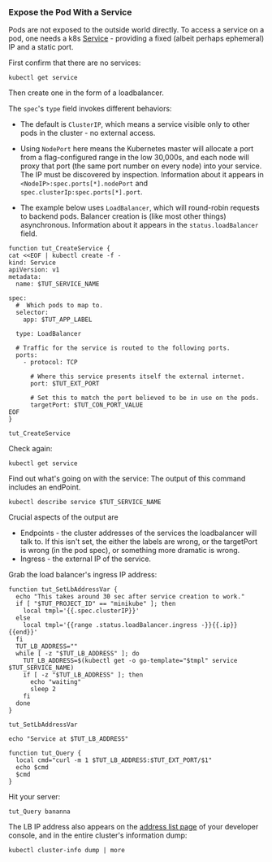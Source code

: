 ### Expose the Pod With a Service

Pods are not exposed to the outside world directly.  To
access a service on a pod, one  needs a k8s [Service] -
providing a fixed (albeit perhaps ephemeral) IP and a
static port.

[Service]: https://kubernetes.io/docs/concepts/services-networking/service

First confirm that there are no services:

<!-- @getService -->
```
kubectl get service
```

Then create one in the form of a loadbalancer.

The `spec`'s `type` field invokes different
behaviors:

* The default is `ClusterIP`, which means a service
  visible only to other pods in the cluster - no
  external access.

* Using `NodePort` here means the Kubernetes master
  will allocate a port from a flag-configured range in
  the low 30,000s, and each node will proxy that port
  (the same port number on every node) into your
  service.  The IP must be discovered by inspection.
  Information about it appears in
  `<NodeIP>:spec.ports[*].nodePort` and
  `spec.clusterIp:spec.ports[*].port`.

* The example below uses `LoadBalancer`, which will
  round-robin requests to backend pods.  Balancer
  creation is (like most other things) asynchronous.
  Information about it appears in the
  `status.loadBalancer` field.

<!-- @defineFunctionToCreateService -->
```
function tut_CreateService {
cat <<EOF | kubectl create -f -
kind: Service
apiVersion: v1
metadata:
  name: $TUT_SERVICE_NAME

spec:
  #  Which pods to map to.
  selector:
    app: $TUT_APP_LABEL

  type: LoadBalancer

  # Traffic for the service is routed to the following ports.
  ports:
    - protocol: TCP

      # Where this service presents itself the external internet.
      port: $TUT_EXT_PORT

      # Set this to match the port believed to be in use on the pods.
      targetPort: $TUT_CON_PORT_VALUE
EOF
}
```

<!-- @createService -->
```
tut_CreateService
```

Check again:

<!-- @getService -->
```
kubectl get service
```

Find out what's going on with the service:
The output of this command includes an endPoint.

<!-- @describeService -->
```
kubectl describe service $TUT_SERVICE_NAME
```

Crucial aspects of the output are

* Endpoints - the cluster addresses of the services the
  loadbalancer will talk to.  If this isn't set, the
  either the labels are wrong, or the targetPort is
  wrong (in the pod spec), or something more dramatic
  is wrong.
* Ingress - the external IP of the service.

Grab the load balancer's ingress IP address:

<!-- @defineFunctionToSetLbAddressVar -->
```
function tut_SetLbAddressVar {
  echo "This takes around 30 sec after service creation to work."
  if [ "$TUT_PROJECT_ID" == "minikube" ]; then
    local tmpl='{{.spec.clusterIP}}'
  else
    local tmpl='{{range .status.loadBalancer.ingress -}}{{.ip}}{{end}}'
  fi
  TUT_LB_ADDRESS=""
  while [ -z "$TUT_LB_ADDRESS" ]; do
    TUT_LB_ADDRESS=$(kubectl get -o go-template="$tmpl" service $TUT_SERVICE_NAME)
    if [ -z "$TUT_LB_ADDRESS" ]; then
      echo "waiting"
      sleep 2
    fi
  done
}
```

<!-- @setLoadBalancerAddressVar -->
```
tut_SetLbAddressVar
```

<!-- @viewLoadBalancerAddressVar -->
```
echo "Service at $TUT_LB_ADDRESS"
```

<!-- @defineFunctionToQueryServer -->
```
function tut_Query {
  local cmd="curl -m 1 $TUT_LB_ADDRESS:$TUT_EXT_PORT/$1"
  echo $cmd
  $cmd
}
```



Hit your server:
<!-- @curlService -->
```
tut_Query bananna
```

[address list page]: https://console.cloud.google.com/networking/addresses/list

The LB IP address also appears on the [address list
page] of your developer console, and in the entire
cluster's information dump:

<!-- @dumpClusterInfo -->
```
kubectl cluster-info dump | more
```
